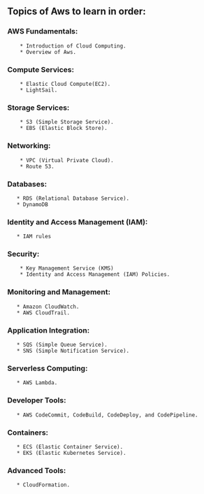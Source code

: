 ## Topics of Aws to learn in order:

### AWS Fundamentals:

        * Introduction of Cloud Computing.
        * Overview of Aws.
        
### Compute Services:

        * Elastic Cloud Compute(EC2).
        * LightSail.
        
### Storage Services:

        * S3 (Simple Storage Service).
        * EBS (Elastic Block Store).

### Networking:

        * VPC (Virtual Private Cloud).
        * Route 53.

### Databases:

       * RDS (Relational Database Service).
       * DynamoDB

### Identity and Access Management (IAM):

       * IAM rules
       
### Security:

        * Key Management Service (KMS)
        * Identity and Access Management (IAM) Policies.

### Monitoring and Management:

       * Amazon CloudWatch.
       * AWS CloudTrail.

### Application Integration:

       * SQS (Simple Queue Service).
       * SNS (Simple Notification Service).
       
### Serverless Computing:

       * AWS Lambda.

### Developer Tools:

       * AWS CodeCommit, CodeBuild, CodeDeploy, and CodePipeline.

### Containers:

       * ECS (Elastic Container Service).
       * EKS (Elastic Kubernetes Service).
       
### Advanced Tools:

       * CloudFormation.
       
        
     

